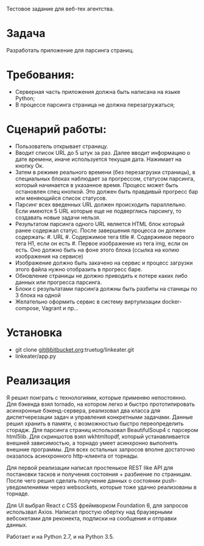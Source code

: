 Тестовое задание для веб-тех агентства.


Задача
===

Разработать приложение для парсинга страниц.


Требования:
===

* Серверная часть приложения должна быть написана на языке Python;
* В процессе парсинга страница не должна перезагружаться;


Сценарий работы:
===

* Пользователь открывает страницу.
* Вводит список URL до 5 штук за раз. Далее вводит информацию о дате времени, иначе используется текущая дата. Нажимает на кнопку Ок.
* Затем в режиме реального времени (без перезагрузки страницы), в специальных блоках наблюдает за прогрессом, статусом парсинга, который начинается в указанное время. Процесс может быть остановлен спец кнопкой. Это должен быть правдивый прогресс бар или меняющийся список статусов.
* Парсинг всех введенных URL должен происходить параллельно. Если имеются 5 URL которые еще не подверглись парсингу, то создавать новые задачи нельзя.
* Результатом парсинга одного URL является HTML блок который ранее содержал статус. После завершения процесса он должен содержать:
  #. URL
  #. Содержимое тега title
  #. Содержимое первого тега H1, если он есть
  #. Первое изображение из тега img, если он есть. Оно должно быть на фоне этого блока (ссылка на копию изображения на сервисе)
* Изображение должно быть закачено на сервис и процесс загрузки этого файла нужно отобразить в прогресс баре.
* Обновление страницы не должно приводить к потере каких либо данных или прогресса парсинга.
* Блоки с результатами парсинга должны быть разбиты на станицы по 3 блока на одной
* Желательно оформить сервис в систему виртулизации docker­compose, Vagrant и пр...


Установка
===

* git clone git@bitbucket.org:truetug/linkeater.git
* linkeater/app.py


Реализация
===

Я решил поиграть с технологиями, которые применяю непостоянно. Для бэкенда взял tornado, на котором легко и быстро прототипировать асинхронные бэкенд-сервера, реализовал два класса для диспетчерезации задач и управления конкретными задачами. Данные решил хранить в памяти, с возможностью быстро переопределить сторадж. Для парсинга страниц использовал BeautifulSoup4 с парсером html5lib. Для скриншотов взял wkhtmltopdf, который устанавливается внешней зависимостью, а торнадо умеет асинхронно выполнять внешние программы. Для всех остальных запросов вполне достаточно оказалось асинхронного http-клиента от торнады.

Для первой реализации написал простенькое REST like API для постановки тасков и получения состояния + разбиение по страницам. После чего решил сделать получение данных о состоянии push-уведомлениями через websockets, которые тоже удачно реализованы в торнаде.

Для UI выбрал React с CSS фреймворком Foundation 6, для запросов использвал Axios. Написал простую обертку над браузерными вебсокетами для реконекта, подписки на сообщения и отправки данных.

Работает и на Python 2.7, и на Python 3.5.